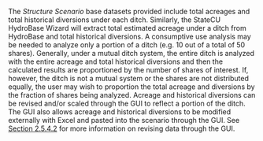 The *Structure Scenario* base datasets provided include total acreages and total historical diversions 
under each ditch. Similarly, the StateCU HydroBase Wizard will extract total estimated acreage under 
a ditch from HydroBase and total historical diversions.  A consumptive use analysis may be needed to 
analyze only a portion of a ditch (e.g. 10 out of a total of 50 shares).  Generally, under a mutual 
ditch system, the entire ditch is analyzed with the entire acreage and total historical diversions and 
then the calculated results are proportioned by the number of shares of interest.  If, however, the ditch 
is not a mutual system or the shares are not distributed equally, the user may wish to proportion the total 
acreage and diversions by the fraction of shares being analyzed.  Acreage and historical diversions can be 
revised and/or scaled through the GUI to reflect a portion of the ditch. The GUI also allows acreage and 
historical diversions to be modified externally with Excel and pasted into the scenario through the GUI. 
See [Section 2.5.4.2](../GUI/25.md) for more information on revising data through the GUI.